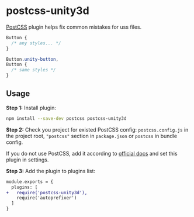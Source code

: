 # postcss-unity3d

[PostCSS] plugin helps fix common mistakes for uss files.

[PostCSS]: https://github.com/postcss/postcss

```css
Button {
  /* any styles... */
}
```

```css
Button.unity-button,
Button {
  /* same styles */
}
```

## Usage

**Step 1:** Install plugin:

```sh
npm install --save-dev postcss postcss-unity3d
```

**Step 2:** Check you project for existed PostCSS config: `postcss.config.js`
in the project root, `"postcss"` section in `package.json`
or `postcss` in bundle config.

If you do not use PostCSS, add it according to [official docs]
and set this plugin in settings.

**Step 3:** Add the plugin to plugins list:

```diff
module.exports = {
  plugins: [
+   require('postcss-unity3d'),
    require('autoprefixer')
  ]
}
```

[official docs]: https://github.com/postcss/postcss#usage
